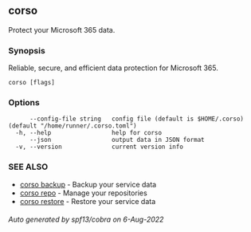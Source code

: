 ## corso

Protect your Microsoft 365 data.

### Synopsis

Reliable, secure, and efficient data protection for Microsoft 365.

```
corso [flags]
```

### Options

```
      --config-file string   config file (default is $HOME/.corso) (default "/home/runner/.corso.toml")
  -h, --help                 help for corso
      --json                 output data in JSON format
  -v, --version              current version info
```

### SEE ALSO

* [corso backup](corso_backup.md)	 - Backup your service data
* [corso repo](corso_repo.md)	 - Manage your repositories
* [corso restore](corso_restore.md)	 - Restore your service data

###### Auto generated by spf13/cobra on 6-Aug-2022
